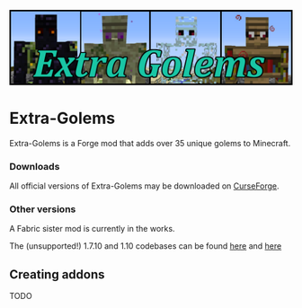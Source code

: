 ![banner](https://raw.githubusercontent.com/skyjay1/img/master/extragolems/golem_logo.png)
# Extra-Golems
Extra-Golems is a Forge mod that adds over 35 unique golems to Minecraft.
### Downloads
All official versions of Extra-Golems may be downloaded on [CurseForge](http://minecraft.curseforge.com/projects/extra-golems).

### Other versions
A Fabric sister mod is currently in the works.

The (unsupported!) 1.7.10 and 1.10 codebases can be found [here](https://github.com/sky0-1/Extra-Golems-1.7.10) and [here](https://github.com/sky0-1/Extra-Golems-1.10)
## Creating addons
TODO